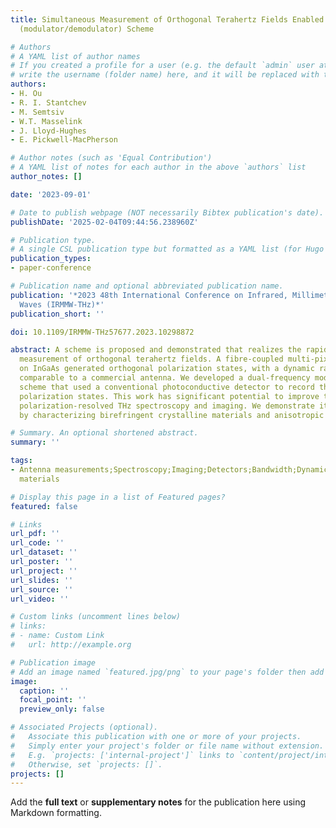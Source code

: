 ```yaml
---
title: Simultaneous Measurement of Orthogonal Terahertz Fields Enabled Via a THz MODEM
  (modulator/demodulator) Scheme

# Authors
# A YAML list of author names
# If you created a profile for a user (e.g. the default `admin` user at `content/authors/admin/`), 
# write the username (folder name) here, and it will be replaced with their full name and linked to their profile.
authors:
- H. Ou
- R. I. Stantchev
- M. Semtsiv
- W.T. Masselink
- J. Lloyd-Hughes
- E. Pickwell-MacPherson

# Author notes (such as 'Equal Contribution')
# A YAML list of notes for each author in the above `authors` list
author_notes: []

date: '2023-09-01'

# Date to publish webpage (NOT necessarily Bibtex publication's date).
publishDate: '2025-02-04T09:44:56.238960Z'

# Publication type.
# A single CSL publication type but formatted as a YAML list (for Hugo requirements).
publication_types:
- paper-conference

# Publication name and optional abbreviated publication name.
publication: '*2023 48th International Conference on Infrared, Millimeter, and Terahertz
  Waves (IRMMW-THz)*'
publication_short: ''

doi: 10.1109/IRMMW-THz57677.2023.10298872

abstract: A scheme is proposed and demonstrated that realizes the rapid simultaneous
  measurement of orthogonal terahertz fields. A fibre-coupled multi-pixel THz emitter
  on InGaAs generated orthogonal polarization states, with a dynamic range and bandwidth
  comparable to a commercial antenna. We developed a dual-frequency modulation/demodulation
  scheme that used a conventional photoconductive detector to record the orthogonal
  polarization states. This work has significant potential to improve the speed of
  polarization-resolved THz spectroscopy and imaging. We demonstrate its efficiency
  by characterizing birefringent crystalline materials and anisotropic metamaterial.

# Summary. An optional shortened abstract.
summary: ''

tags:
- Antenna measurements;Spectroscopy;Imaging;Detectors;Bandwidth;Dynamic range;Crystalline
  materials

# Display this page in a list of Featured pages?
featured: false

# Links
url_pdf: ''
url_code: ''
url_dataset: ''
url_poster: ''
url_project: ''
url_slides: ''
url_source: ''
url_video: ''

# Custom links (uncomment lines below)
# links:
# - name: Custom Link
#   url: http://example.org

# Publication image
# Add an image named `featured.jpg/png` to your page's folder then add a caption below.
image:
  caption: ''
  focal_point: ''
  preview_only: false

# Associated Projects (optional).
#   Associate this publication with one or more of your projects.
#   Simply enter your project's folder or file name without extension.
#   E.g. `projects: ['internal-project']` links to `content/project/internal-project/index.md`.
#   Otherwise, set `projects: []`.
projects: []
---
```


Add the **full text** or **supplementary notes** for the publication here using Markdown formatting.
